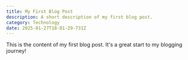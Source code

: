 ```yaml
---
title: My First Blog Post
description: A short description of my first blog post.
category: Technology
date: 2025-01-27T18-01-29-731Z
---
```


This is the content of my first blog post. It's a great start to my blogging journey!
